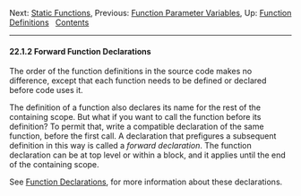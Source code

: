 Next: [Static Functions](Static-Functions.md), Previous: [Function
Parameter Variables](Function-Parameter-Variables.md), Up: [Function
Definitions](Function-Definitions.md)  
[Contents](index.md#SEC_Contents "Table of contents")  

------------------------------------------------------------------------


#### 22.1.2 Forward Function Declarations 


The order of the function definitions in the source code makes no
difference, except that each function needs to be defined or declared
before code uses it.

The definition of a function also declares its name for the rest of the
containing scope. But what if you want to call the function before its
definition? To permit that, write a compatible declaration of the same
function, before the first call. A declaration that prefigures a
subsequent definition in this way is called a *forward declaration*. The
function declaration can be at top level or within a block, and it
applies until the end of the containing scope.

See [Function Declarations](Function-Declarations.md), for more
information about these declarations.
